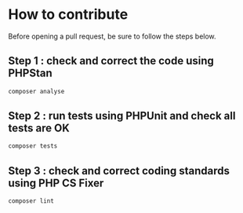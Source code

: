 # How to contribute

Before opening a pull request, be sure to follow the steps below.

## Step 1 : check and correct the code using PHPStan
```bash
composer analyse
```

## Step 2 : run tests using PHPUnit and check all tests are OK
```bash
composer tests
```

## Step 3 : check and correct coding standards using PHP CS Fixer
```bash
composer lint
```
